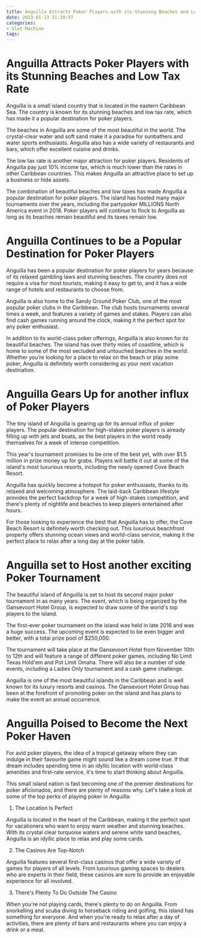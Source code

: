 ```yaml
---
title: Anguilla Attracts Poker Players with its Stunning Beaches and Low Tax Rate
date: 2023-01-13 21:39:57
categories:
- Slot Machine
tags:
---
```



#  Anguilla Attracts Poker Players with its Stunning Beaches and Low Tax Rate

Anguilla is a small island country that is located in the eastern Caribbean Sea. The country is known for its stunning beaches and low tax rate, which has made it a popular destination for poker players.

The beaches in Anguilla are some of the most beautiful in the world. The crystal-clear water and soft sand make it a paradise for sunbathers and water sports enthusiasts. Anguilla also has a wide variety of restaurants and bars, which offer excellent cuisine and drinks.

The low tax rate is another major attraction for poker players. Residents of Anguilla pay just 10% income tax, which is much lower than the rates in other Caribbean countries. This makes Anguilla an attractive place to set up a business or hide assets.

The combination of beautiful beaches and low taxes has made Anguilla a popular destination for poker players. The island has hosted many major tournaments over the years, including the partypoker MILLIONS North America event in 2018. Poker players will continue to flock to Anguilla as long as its beaches remain beautiful and its taxes remain low.

#  Anguilla Continues to be a Popular Destination for Poker Players

Anguilla has been a popular destination for poker players for years because of its relaxed gambling laws and stunning beaches. The country does not require a visa for most tourists, making it easy to get to, and it has a wide range of hotels and restaurants to choose from.

Anguilla is also home to the Sandy Ground Poker Club, one of the most popular poker clubs in the Caribbean. The club hosts tournaments several times a week, and features a variety of games and stakes. Players can also find cash games running around the clock, making it the perfect spot for any poker enthusiast.

In addition to its world-class poker offerings, Anguilla is also known for its beautiful beaches. The island has over thirty miles of coastline, which is home to some of the most secluded and untouched beaches in the world. Whether you’re looking for a place to relax on the beach or play some poker, Anguilla is definitely worth considering as your next vacation destination.

#  Anguilla Gears Up for another influx of Poker Players

The tiny island of Anguilla is gearing up for its annual influx of poker players. The popular destination for high-stakes poker players is already filling up with jets and boats, as the best players in the world ready themselves for a week of intense competition.

This year's tournament promises to be one of the best yet, with over $1.5 million in prize money up for grabs. Players will battle it out at some of the island's most luxurious resorts, including the newly opened Cove Beach Resort.

Anguilla has quickly become a hotspot for poker enthusiasts, thanks to its relaxed and welcoming atmosphere. The laid-back Caribbean lifestyle provides the perfect backdrop for a week of high-stakes competition, and there's plenty of nightlife and beaches to keep players entertained after hours.

For those looking to experience the best that Anguilla has to offer, the Cove Beach Resort is definitely worth checking out. This luxurious beachfront property offers stunning ocean views and world-class service, making it the perfect place to relax after a long day at the poker table.

#  Anguilla set to Host another exciting Poker Tournament

The beautiful island of Anguilla is set to host its second major poker tournament in as many years. The event, which is being organized by the Gansevoort Hotel Group, is expected to draw some of the world's top players to the island.

The first-ever poker tournament on the island was held in late 2016 and was a huge success. The upcoming event is expected to be even bigger and better, with a total prize pool of $250,000.

The tournament will take place at the Gansevoort Hotel from November 10th to 12th and will feature a range of different poker games, including No Limit Texas Hold'em and Pot Limit Omaha. There will also be a number of side events, including a Ladies Only tournament and a cash game challenge.

Anguilla is one of the most beautiful islands in the Caribbean and is well known for its luxury resorts and casinos. The Gansevoort Hotel Group has been at the forefront of promoting poker on the island and has plans to make the event an annual occurrence.

#  Anguilla Poised to Become the Next Poker Haven

For avid poker players, the idea of a tropical getaway where they can indulge in their favourite game might sound like a dream come true. If that dream includes spending time in an idyllic location with world-class amenities and first-rate service, it's time to start thinking about Anguilla.

This small island nation is fast becoming one of the premier destinations for poker aficionados, and there are plenty of reasons why. Let's take a look at some of the top perks of playing poker in Anguilla:

1. The Location Is Perfect

Anguilla is located in the heart of the Caribbean, making it the perfect spot for vacationers who want to enjoy warm weather and stunning beaches. With its crystal clear turquoise waters and serene white sand beaches, Anguilla is an idyllic place to relax and play some cards.

2. The Casinos Are Top-Notch

Anguilla features several first-class casinos that offer a wide variety of games for players of all levels. From luxurious gaming spaces to dealers who are experts in their field, these casinos are sure to provide an enjoyable experience for all involved.

3. There's Plenty To Do Outside The Casino

When you're not playing cards, there's plenty to do on Anguilla. From snorkelling and scuba diving to horseback riding and golfing, this island has something for everyone. And when you're ready to relax after a day of activities, there are plenty of bars and restaurants where you can enjoy a drink or a meal.